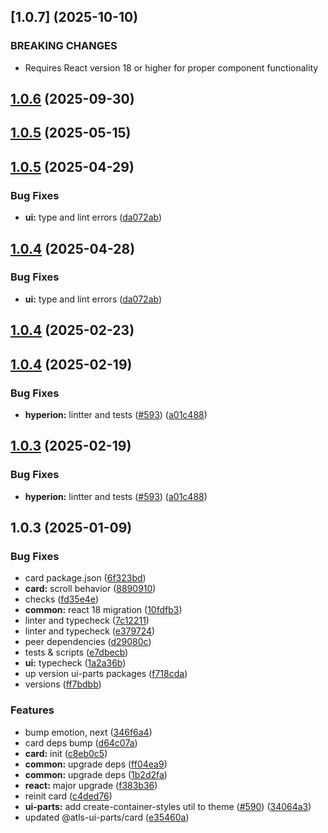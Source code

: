 



## [1.0.7] (2025-10-10)


### BREAKING CHANGES


* Requires React version 18 or higher for proper component functionality


## [1.0.6](https://github.com/atls/hyperion/compare/@atls-ui-parts/card@1.0.5...@atls-ui-parts/card@1.0.6) (2025-09-30)






## [1.0.5](https://github.com/atls/hyperion/compare/@atls-ui-parts/card@1.0.5...@atls-ui-parts/card@1.0.5) (2025-05-15)






## [1.0.5](https://github.com/atls/hyperion/compare/@atls-ui-parts/card@1.0.4...@atls-ui-parts/card@1.0.5) (2025-04-29)


### Bug Fixes


* **ui:** type and lint errors ([da072ab](https://github.com/atls/hyperion/commit/da072abf91f465b4a6f0b736e2b26c78a2891d1d))





## [1.0.4](https://github.com/atls/hyperion/compare/@atls-ui-parts/card@1.0.4...@atls-ui-parts/card@1.0.4) (2025-04-28)


### Bug Fixes


* **ui:** type and lint errors ([da072ab](https://github.com/atls/hyperion/commit/da072abf91f465b4a6f0b736e2b26c78a2891d1d))





## [1.0.4](https://github.com/atls/hyperion/compare/@atls-ui-parts/card@1.0.4...@atls-ui-parts/card@1.0.4) (2025-02-23)






## [1.0.4](https://github.com/atls/hyperion/compare/@atls-ui-parts/card@1.0.3...@atls-ui-parts/card@1.0.4) (2025-02-19)


### Bug Fixes


* **hyperion:** lintter and tests ([#593](https://github.com/atls/hyperion/issues/593)) ([a01c488](https://github.com/atls/hyperion/commit/a01c488064d6386f754aafd2eecb28a19396635e))





## [1.0.3](https://github.com/atls/hyperion/compare/@atls-ui-parts/card@1.0.3...@atls-ui-parts/card@1.0.3) (2025-02-19)


### Bug Fixes


* **hyperion:** lintter and tests ([#593](https://github.com/atls/hyperion/issues/593)) ([a01c488](https://github.com/atls/hyperion/commit/a01c488064d6386f754aafd2eecb28a19396635e))





## 1.0.3 (2025-01-09)


### Bug Fixes


* card package.json ([6f323bd](https://github.com/atls/hyperion/commit/6f323bd93c6f0a270925f92f7cd31d8e23013139))
* **card:** scroll behavior ([8890910](https://github.com/atls/hyperion/commit/889091029a67c1161e65efa1828393ff401cc129))
* checks ([fd35e4e](https://github.com/atls/hyperion/commit/fd35e4e5ee760fed44fc51d0dfc1d3fffaa27a9c))
* **common:** react 18 migration ([10fdfb3](https://github.com/atls/hyperion/commit/10fdfb33f8bd5255ee29a03c52bd762d1fec029c))
* linter and typecheck ([7c12211](https://github.com/atls/hyperion/commit/7c122114184b40e9a06e6404489b23e0ba3ee5d4))
* linter and typecheck ([e379724](https://github.com/atls/hyperion/commit/e379724b7dbf3c8cba2b0b94647239b0b37c5fb8))
* peer dependencies ([d29080c](https://github.com/atls/hyperion/commit/d29080cb0950b04e65ab7755571e350d3450b4dd))
* tests & scripts ([e7dbecb](https://github.com/atls/hyperion/commit/e7dbecb12718ed243206a1ef92bbd4c45e026dbe))
* **ui:** typecheck ([1a2a36b](https://github.com/atls/hyperion/commit/1a2a36b8baeececd0b929dcdb94da3d38ae8ad1e))
* up version ui-parts packages ([f718cda](https://github.com/atls/hyperion/commit/f718cda36c43cc8a060dafee178f6e532a42848e))
* versions ([ff7bdbb](https://github.com/atls/hyperion/commit/ff7bdbb281c9f6e732b06461a0c633c8cc010e46))

### Features


* bump emotion, next ([346f6a4](https://github.com/atls/hyperion/commit/346f6a43978912f3be4b09031933ab2a572907b2))
* card deps bump ([d64c07a](https://github.com/atls/hyperion/commit/d64c07aa9afaad6aa2d63298c20798168a906b19))
* **card:** init ([c8eb0c5](https://github.com/atls/hyperion/commit/c8eb0c5e9d39078d3a446c66476505ed9babe7b5))
* **common:** upgrade deps ([ff04ea9](https://github.com/atls/hyperion/commit/ff04ea97e10efa26d27a27c37337e5afc62e47bb))
* **common:** upgrade deps ([1b2d2fa](https://github.com/atls/hyperion/commit/1b2d2fac134ec0c834b9410dcf783d2a80278691))
* **react:** major upgrade ([f383b36](https://github.com/atls/hyperion/commit/f383b36618f9daa1b137b394de7a55a03bec25b4))
* reinit card ([c4ded76](https://github.com/atls/hyperion/commit/c4ded76f8eeb0377fe247974e942d94fafe0fc69))
* **ui-parts:** add create-container-styles util to theme ([#590](https://github.com/atls/hyperion/issues/590)) ([34064a3](https://github.com/atls/hyperion/commit/34064a384192b781fd6d667857f568d4f42228a4))
* updated @atls-ui-parts/card ([e35460a](https://github.com/atls/hyperion/commit/e35460a83b7e3dad17952bbe8e961cd387dbf5c6))


